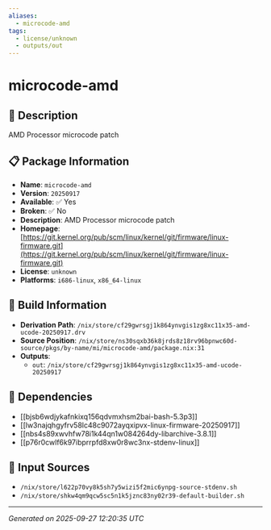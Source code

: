 ```yaml
---
aliases:
  - microcode-amd
tags:
  - license/unknown
  - outputs/out
---
```


# microcode-amd

## 📝 Description

AMD Processor microcode patch

## 📋 Package Information

- **Name**: `microcode-amd`
- **Version**: `20250917`
- **Available**: ✅ Yes
- **Broken**: ✅ No
- **Description**: AMD Processor microcode patch
- **Homepage**: [https://git.kernel.org/pub/scm/linux/kernel/git/firmware/linux-firmware.git](https://git.kernel.org/pub/scm/linux/kernel/git/firmware/linux-firmware.git)
- **License**: `unknown`
- **Platforms**: `i686-linux`, `x86_64-linux`

## 🔧 Build Information

- **Derivation Path**: `/nix/store/cf29gwrsgj1k864ynvgis1zg8xc11x35-amd-ucode-20250917.drv`
- **Source Position**: `/nix/store/ns30sqxb36k8jrds8z18rv96bpnwc60d-source/pkgs/by-name/mi/microcode-amd/package.nix:31`
- **Outputs**:
  - `out`:  `/nix/store/cf29gwrsgj1k864ynvgis1zg8xc11x35-amd-ucode-20250917`

## 🔗 Dependencies

- [[bjsb6wdjykafnkixq156qdvmxhsm2bai-bash-5.3p3]]
- [[lw3najqhgyfrv58lc48c9072ayqxipvx-linux-firmware-20250917]]
- [[nbs4s89xwvhfw78i1k44qn1w084264dy-libarchive-3.8.1]]
- [[p76r0cwlf6k97ibprrpfd8xw0r8wc3nx-stdenv-linux]]

## 📁 Input Sources

- `/nix/store/l622p70vy8k5sh7y5wizi5f2mic6ynpg-source-stdenv.sh`
- `/nix/store/shkw4qm9qcw5sc5n1k5jznc83ny02r39-default-builder.sh`

---
*Generated on 2025-09-27 12:20:35 UTC*
